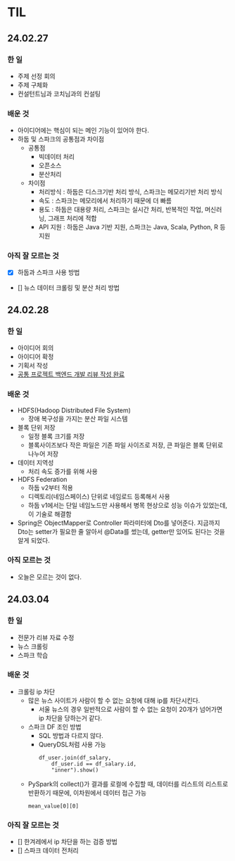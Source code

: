 # TIL
## 24.02.27
### 한 일
- 주제 선정 회의
- 주제 구체화
- 컨설턴트님과 코치님과의 컨설팅

### 배운 것
- 아이디어에는 핵심이 되는 메인 기능이 있어야 한다.
- 하둡 및 스파크의 공통점과 차이점
    - 공통점
        - 빅데이터 처리
        - 오픈소스
        - 분산처리
    - 차이점
        - 처리방식 : 하둡은 디스크기반 처리 방식, 스파크는 메모리기반 처리 방식
        - 속도 : 스파크는 메모리에서 처리하기 때문에 더 빠름
        - 용도 : 하둡은 대용량 처리, 스파크는 실시간 처리, 반복적인 작업, 머신러닝, 그래프 처리에 적합
        - API 지원 : 하둡은 Java 기반 지원, 스파크는 Java, Scala, Python, R 등 지원

### 아직 잘 모르는 것
- [X] 하둡과 스파크 사용 방법
- [] 뉴스 데이터 크롤링 및 분산 처리 방법

## 24.02.28
### 한 일
- 아이디어 회의
- 아이디어 확정
- 기획서 작성
- [공통 프로젝트 백엔드 개발 리뷰 작성 완료](https://ksb-dev.tistory.com/348)

### 배운 것
- HDFS(Hadoop Distributed File System)
    - 장애 복구성을 가지는 분산 파일 시스템
- 블록 단위 저장
    - 일정 블록 크기를 저장
    - 블록사이즈보다 작은 파일은 기존 파일 사이즈로 저장, 큰 파일은 블록 단위로 나누어 저장
- 데이터 지역성
    - 처리 속도 증가를 위해 사용
- HDFS Federation
    - 하둡 v2부터 적용
    - 디렉토리(네임스페이스) 단위로 네임로드 등록해서 사용
    - 하둡 v1에서는 단일 네임노드만 사용해서 병목 현상으로 성능 이슈가 있었는데, 이 기술로 해결함
- Spring은 ObjectMapper로 Controller 파라미터에 Dto를 넣어준다. 지금까지 Dto는 setter가 필요한 줄 알아서 @Data를 썼는데, getter만 있어도 된다는 것을 알게 되었다.

### 아직 모르는 것
- 오늘은 모르는 것이 없다.

## 24.03.04
### 한 일
- 전문가 리뷰 자료 수정
- 뉴스 크롤링
- 스파크 학습

### 배운 것
- 크롤링 ip 차단
    - 많은 뉴스 사이트가 사람이 할 수 없는 요청에 대해 ip를 차단시킨다.
        - 서울 뉴스의 경우 일반적으로 사람이 할 수 없는 요청이 20개가 넘어가면 ip 차단을 당하는거 같다.
    - 스파크 DF 조인 방법
        - SQL 방법과 다르지 않다.
        - QueryDSL처럼 사용 가능
            ```
            df_user.join(df_salary,
                df_user.id == df_salary.id,
                "inner").show()
            ```
    - PySpark의 collect()가 결과를 로컬에 수집할 때, 데이터를 리스트의 리스트로 반환하기 때문에, 이차원에서 데이터 접근 가능
        ```
        mean_value[0][0]
        ```


### 아직 잘 모르는 것
- [] 한겨레에서 ip 차단을 하는 검증 방법
- [] 스파크 데이터 전처리
